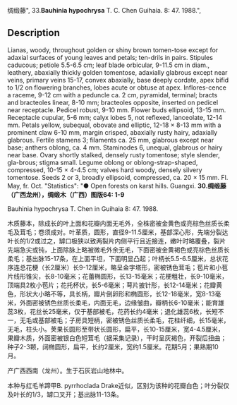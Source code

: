 绸缎藤",
33.**Bauhinia hypochrysa** T. C. Chen Guihaia. 8: 47. 1988.",

## Description
Lianas, woody, throughout golden or shiny brown tomen-tose except for adaxial surfaces of young leaves and petals; ten-drils in pairs. Stipules caducous; petiole 5.5-6.5 cm; leaf blade orbicular, 9-11.5 cm in diam., leathery, abaxially thickly golden tomentose, adaxially glabrous except near veins, primary veins 15-17, convex abaxially, base deeply cordate, apex bifid to 1/2 on flowering branches, lobes acute or obtuse at apex. Inflores-cence a raceme, 9-12 cm with a peduncle ca. 2 cm, pyramidal, terminal; bracts and bracteoles linear, 8-10 mm; bracteoles opposite, inserted on pedicel near receptacle. Pedicel robust, 9-10 mm. Flower buds ellipsoid, 13-15 mm. Receptacle cupular, 5-6 mm; calyx lobes 5, not reflexed, lanceolate, 12-14 mm. Petals yellow, subequal, obovate and elliptic, 12-18 × 8-13 mm with a prominent claw 6-10 mm, margin crisped, abaxially rusty hairy, adaxially glabrous. Fertile stamens 3; filaments ca. 25 mm, glabrous except near base; anthers oblong, ca. 4 mm. Staminodes 6, unequal, glabrous or hairy near base. Ovary shortly stalked, densely rusty tomentose; style slender, gla-brous; stigma small. Legume oblong or oblong-strap-shaped, compressed, 10-15 × 4-4.5 cm; valves hard woody, densely silvery tomentose. Seeds 2 or 3, broadly ellipsoid, compressed, ca. 20 × 15 mm. Fl. May, fr. Oct.
  "Statistics": "● Open forests on karst hills. Guangxi.
**30.绸缎藤（广西龙州），绸缎木（广西）图版64: 1-9**

Bauhinia hypochrysa T. Chen in Guihaia 8: 47. 1988.

木质藤本，除成长的叶上面和花瓣内面无毛外，全株密被金黄色或亮棕色丝质长柔毛及茸毛；卷须成对。叶革质，圆形，直径9-11.5厘米，基部深心形，先端分裂达叶长的1/2或过之，罅口极狭以致两裂片内侧平行且近接连，嫩叶时略覆叠，裂片先端急尖或钝，上面除脉上略被微毛外余无毛，下面密被金黄褐色或亮棕色丝质长柔毛；基出脉15-17条，在上面平坦，下面明显凸起；叶柄长5.5-6.5厘米，总状花序连总花梗（长2厘米）长9-12厘米，略呈金字塔形，密被锈色茸毛；苞片和小苞片线形锥尖，长8-10毫米；花蕾椭圆形，长13-15毫米；花梗粗壮，长9-10毫米，顶端具2枚小苞片；花托杯状，长5-6毫米；萼片披针形，长12-14毫米；花瓣黄色，形状大小略不等，具长柄，瓣片倒卵形和椭圆形，长12-18毫米，宽8-13毫米，外面密被锈色丝质长柔毛，内面无毛，边缘皱曲，瓣柄长6-10毫米；能育雄蕊3枚，花丝长25毫米，仅于基部被毛，花药长约4毫米；退化雄蕊6枚，长短不一，无毛或基部被毛；子房具短柄，密被锈色丝质长柔毛，花柱纤细，长15毫米，无毛，柱头小。荚果长圆形至带状长圆形，扁平，长10-15厘米，宽4-4.5厘米，果瓣木质，外面密被银白色短茸毛（据采集记录），干时呈灰褐色，开裂后扭曲；种子2-3颗，阔椭圆形，扁平，长约2厘米，宽约1.5厘米。花期5月；果熟期10月。

产广西西南（龙州）。生于石灰岩山地林中。

本种与红毛羊蹄甲B. pyrrhoclada Drake近似，区别为该种的花瓣白色；叶分裂仅及叶长的1/3，罅口叉开；基出脉11-13条。
